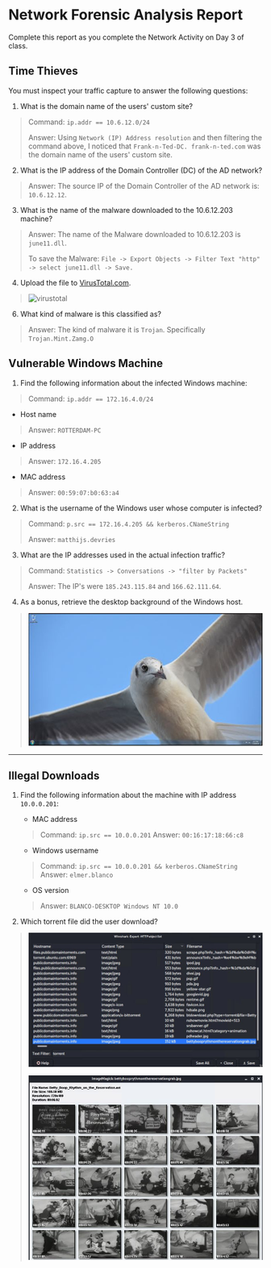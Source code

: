 # Network Forensic Analysis Report

Complete this report as you complete the Network Activity on Day 3 of class.

## Time Thieves 
You must inspect your traffic capture to answer the following questions:

1. What is the domain name of the users' custom site?
> Command: `ip.addr == 10.6.12.0/24`
>
> Answer: Using `Network (IP) Address resolution` and then filtering the command above, I noticed that `Frank-n-Ted-DC. frank-n-ted.com` was the domain name of the users' custom site. 


2. What is the IP address of the Domain Controller (DC) of the AD network?
> Answer: The source IP of the Domain Controller of the AD network is: `10.6.12.12`. 


3. What is the name of the malware downloaded to the 10.6.12.203 machine?
> Answer: The name of the Malware downloaded to 10.6.12.203 is `june11.dll`.
> 
> To save the Malware: `File -> Export Objects -> Filter Text "http" -> select june11.dll -> Save.`


4. Upload the file to [VirusTotal.com](https://www.virustotal.com/gui/). 
> ![virustotal](images/virustoatl.JPG)


6. What kind of malware is this classified as?
> Answer: The kind of malware it is `Trojan`. Specifically `Trojan.Mint.Zamg.O`

## Vulnerable Windows Machine

1. Find the following information about the infected Windows machine:
> Command: `ip.addr == 172.16.4.0/24`

   - Host name
   > Answer: `ROTTERDAM-PC`

   - IP address
   > Answer: `172.16.4.205`

   - MAC address
   > Answer: `00:59:07:b0:63:a4`
    
2. What is the username of the Windows user whose computer is infected?
> Command: `p.src == 172.16.4.205 && kerberos.CNameString`
> 
> Answer: `matthijs.devries`

3. What are the IP addresses used in the actual infection traffic?
> Command: `Statistics -> Conversations -> "filter by Packets"`
>
> Answer: The IP's were `185.243.115.84` and `166.62.111.64`. 

4. As a bonus, retrieve the desktop background of the Windows host.
> ![background](images/desktop_background.JPG)


---

## Illegal Downloads

1. Find the following information about the machine with IP address `10.0.0.201`:
    - MAC address
    > Command: `ip.src == 10.0.0.201`
    > Answer: `00:16:17:18:66:c8`

    - Windows username
    > Command: `ip.src == 10.0.0.201 && kerberos.CNameString`
    > Answer: `elmer.blanco`

    - OS version
    > Answer: `BLANCO-DESKTOP Windows NT 10.0`

2. Which torrent file did the user download?
> ![bettyboop](images/bettyboop.JPG)
>
>![bettyboop](images/bettyboop_image.JPG)
